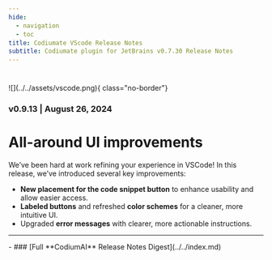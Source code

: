 ```yaml
---
hide:
  - navigation
  - toc
title: Codiumate VScode Release Notes
subtitle: Codiumate plugin for JetBrains v0.7.30 Release Notes
---
```

#
<div class="centered" markdown>
![](../../assets/vscode.png){ class="no-border"}

### v0.9.13 | August 26, 2024

<div class="content" markdown>
<div class="bg-blue" markdown>
<div class="left-padding" markdown>

###
# All-around **UI improvements**

We’ve been hard at work refining your experience in VSCode! In this release, we’ve introduced several key improvements:

- **New placement for the code snippet button** to enhance usability and allow easier access.
- **Labeled buttons** and refreshed **color schemes** for a cleaner, more intuitive UI.
- Upgraded **error messages** with clearer, more actionable instructions.

---

<div class="centered" markdown>

<div class="grid cards" markdown>
- ### [Full **CodiumAI** Release Notes Digest](../../index.md)
</div>

</div>

</div>
</div>
</div>
</div>